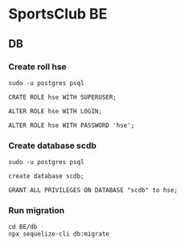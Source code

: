 # SportsClub BE

## DB

### Create roll hse

```
sudo -u postgres psql

CRATE ROLE hse WITH SUPERUSER;

ALTER ROLE hse WITH LOGIN;

ALTER ROLE hse WITH PASSWORD 'hse';

```

### Create database scdb

```
sudo -u postgres psql

create database scdb;

GRANT ALL PRIVILEGES ON DATABASE "scdb" to hse;

```

### Run migration

```
cd BE/db
npx sequelize-cli db:migrate
```
